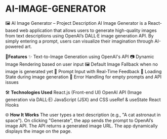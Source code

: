 # AI-IMAGE-GENERATOR
🖼️ AI Image Generator – Project Description AI Image Generator is a React-based web application that allows users to generate high-quality images from text descriptions using OpenAI’s DALL·E image generation API. By simply entering a prompt, users can visualize their imagination through AI-powered art.


🔧**Features**
✨ Text-to-Image Generation using OpenAI's API
📷 Dynamic Image Rendering based on user input
🖼️ Default Image Fallback when no image is generated yet
💬 Prompt Input with Real-Time Feedback
🔄 Loading State during image generation
🚫 Error Handling for empty prompts and API issues

🛠️ **Technologies Used**
React.js (Front-end UI)
OpenAI API (Image generation via DALL·E)
JavaScript (JSX) and CSS
useRef & useState React Hooks


🌐 **How It Works**
The user types a text description (e.g., "A cat astronaut in space").
On clicking "Generate", the app sends the prompt to OpenAI’s image API.
The API returns a generated image URL.
The app dynamically displays the image on the page.
